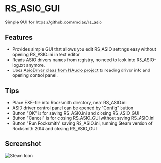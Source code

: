 # RS_ASIO_GUI
Simple GUI for https://github.com/mdias/rs_asio


## Features
* Provides simple GUI that allows you edit RS_ASIO settings easy without opening RS_ASIO.ini in text editor.
* Reads ASIO drivers names from registry, no need to look into RS_ASIO-log.txt anymore.
* Uses [AsioDriver class from NAudio project](https://github.com/naudio/NAudio/blob/master/NAudio/Wave/Asio/ASIODriver.cs) to reading driver info and opening control panel.


## Tips
* Place EXE-file into Rocksmith directory, near RS_ASIO.ini
* ASIO driver control panel can be opened by "Config" button
* Button "OK" is for saving RS_ASIO.ini and closing RS_ASIO_GUI
* Button "Cancel" is for closing RS_ASIO_GUI without saving RS_ASIO.ini
* Button "Run Rocksmith" saving RS_ASIO.ini, running Steam version of Rocksmith 2014 and closing RS_ASIO_GUI


## Screenshot
![Steam Icon](https://maxx.illuzor.com/img/rsgui.png)
